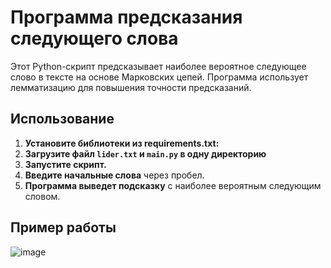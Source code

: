 # Программа предсказания следующего слова

Этот Python-скрипт предсказывает наиболее вероятное следующее слово в тексте на основе Марковских цепей.  Программа использует лемматизацию для повышения точности предсказаний.

## Использование

1. **Установите библиотеки из requirements.txt:**
2. **Загрузите файл `lider.txt` и `main.py` в одну директорию** 
3. **Запустите скрипт.**
4. **Введите начальные слова** через пробел.
5. **Программа выведет подсказку** с наиболее вероятным следующим словом.


## Пример работы
![image](https://github.com/user-attachments/assets/a7dd1328-958d-4f09-83e6-8b749e1f7209)
